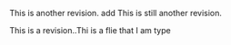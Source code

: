 This is another revision.
add
This is still another revision.

This is a revision..Thi is a flie that I am type
